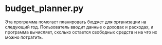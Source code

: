 # budget_planner.py

Эта программа помогает планировать бюджет для организации на следующий год. Пользователь вводит данные о доходах и расходах, и программа вычисляет, сколько остается свободных средств и на что их можно потратить.
